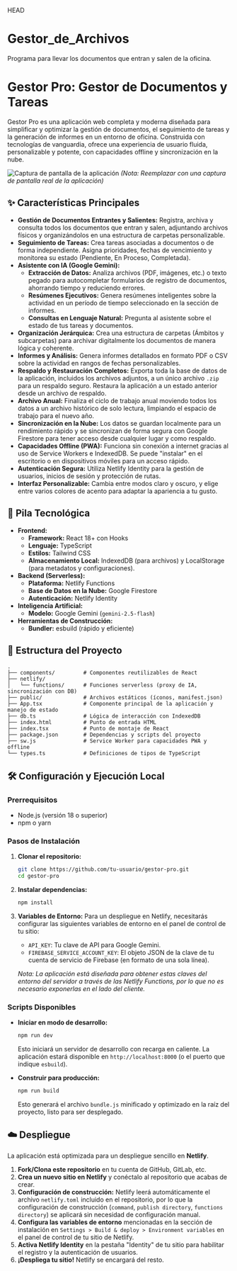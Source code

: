 HEAD
# Gestor_de_Archivos
Programa para llevar los documentos que entran y salen de la oficina.
# Gestor Pro: Gestor de Documentos y Tareas

Gestor Pro es una aplicación web completa y moderna diseñada para simplificar y optimizar la gestión de documentos, el seguimiento de tareas y la generación de informes en un entorno de oficina. Construida con tecnologías de vanguardia, ofrece una experiencia de usuario fluida, personalizable y potente, con capacidades offline y sincronización en la nube.

![Captura de pantalla de la aplicación](https://i.imgur.com/example.png) *(Nota: Reemplazar con una captura de pantalla real de la aplicación)*

## ✨ Características Principales

- **Gestión de Documentos Entrantes y Salientes:** Registra, archiva y consulta todos los documentos que entran y salen, adjuntando archivos físicos y organizándolos en una estructura de carpetas personalizable.
- **Seguimiento de Tareas:** Crea tareas asociadas a documentos o de forma independiente. Asigna prioridades, fechas de vencimiento y monitorea su estado (Pendiente, En Proceso, Completada).
- **Asistente con IA (Google Gemini):**
    - **Extracción de Datos:** Analiza archivos (PDF, imágenes, etc.) o texto pegado para autocompletar formularios de registro de documentos, ahorrando tiempo y reduciendo errores.
    - **Resúmenes Ejecutivos:** Genera resúmenes inteligentes sobre la actividad en un período de tiempo seleccionado en la sección de informes.
    - **Consultas en Lenguaje Natural:** Pregunta al asistente sobre el estado de tus tareas y documentos.
- **Organización Jerárquica:** Crea una estructura de carpetas (Ámbitos y subcarpetas) para archivar digitalmente los documentos de manera lógica y coherente.
- **Informes y Análisis:** Genera informes detallados en formato PDF o CSV sobre la actividad en rangos de fechas personalizables.
- **Respaldo y Restauración Completos:** Exporta toda la base de datos de la aplicación, incluidos los archivos adjuntos, a un único archivo `.zip` para un respaldo seguro. Restaura la aplicación a un estado anterior desde un archivo de respaldo.
- **Archivo Anual:** Finaliza el ciclo de trabajo anual moviendo todos los datos a un archivo histórico de solo lectura, limpiando el espacio de trabajo para el nuevo año.
- **Sincronización en la Nube:** Los datos se guardan localmente para un rendimiento rápido y se sincronizan de forma segura con Google Firestore para tener acceso desde cualquier lugar y como respaldo.
- **Capacidades Offline (PWA):** Funciona sin conexión a internet gracias al uso de Service Workers e IndexedDB. Se puede "instalar" en el escritorio o en dispositivos móviles para un acceso rápido.
- **Autenticación Segura:** Utiliza Netlify Identity para la gestión de usuarios, inicios de sesión y protección de rutas.
- **Interfaz Personalizable:** Cambia entre modos claro y oscuro, y elige entre varios colores de acento para adaptar la apariencia a tu gusto.

## 🚀 Pila Tecnológica

- **Frontend:**
    - **Framework:** React 18+ con Hooks
    - **Lenguaje:** TypeScript
    - **Estilos:** Tailwind CSS
    - **Almacenamiento Local:** IndexedDB (para archivos) y LocalStorage (para metadatos y configuraciones).
- **Backend (Serverless):**
    - **Plataforma:** Netlify Functions
    - **Base de Datos en la Nube:** Google Firestore
    - **Autenticación:** Netlify Identity
- **Inteligencia Artificial:**
    - **Modelo:** Google Gemini (`gemini-2.5-flash`)
- **Herramientas de Construcción:**
    - **Bundler:** esbuild (rápido y eficiente)

## 📁 Estructura del Proyecto

```
.
├── components/         # Componentes reutilizables de React
├── netlify/
│   └── functions/      # Funciones serverless (proxy de IA, sincronización con DB)
├── public/             # Archivos estáticos (íconos, manifest.json)
├── App.tsx             # Componente principal de la aplicación y manejo de estado
├── db.ts               # Lógica de interacción con IndexedDB
├── index.html          # Punto de entrada HTML
├── index.tsx           # Punto de montaje de React
├── package.json        # Dependencias y scripts del proyecto
├── sw.js               # Service Worker para capacidades PWA y offline
└── types.ts            # Definiciones de tipos de TypeScript
```

## 🛠️ Configuración y Ejecución Local

### Prerrequisitos
- Node.js (versión 18 o superior)
- npm o yarn

### Pasos de Instalación

1.  **Clonar el repositorio:**
    ```bash
    git clone https://github.com/tu-usuario/gestor-pro.git
    cd gestor-pro
    ```

2.  **Instalar dependencias:**
    ```bash
    npm install
    ```

3.  **Variables de Entorno:**
    Para un despliegue en Netlify, necesitarás configurar las siguientes variables de entorno en el panel de control de tu sitio:
    - `API_KEY`: Tu clave de API para Google Gemini.
    - `FIREBASE_SERVICE_ACCOUNT_KEY`: El objeto JSON de la clave de tu cuenta de servicio de Firebase (en formato de una sola línea).

    *Nota: La aplicación está diseñada para obtener estas claves del entorno del servidor a través de las Netlify Functions, por lo que no es necesario exponerlas en el lado del cliente.*

### Scripts Disponibles

-   **Iniciar en modo de desarrollo:**
    ```bash
    npm run dev
    ```
    Esto iniciará un servidor de desarrollo con recarga en caliente. La aplicación estará disponible en `http://localhost:8000` (o el puerto que indique `esbuild`).

-   **Construir para producción:**
    ```bash
    npm run build
    ```
    Esto generará el archivo `bundle.js` minificado y optimizado en la raíz del proyecto, listo para ser desplegado.

## ☁️ Despliegue

La aplicación está optimizada para un despliegue sencillo en **Netlify**.

1.  **Fork/Clona este repositorio** en tu cuenta de GitHub, GitLab, etc.
2.  **Crea un nuevo sitio en Netlify** y conéctalo al repositorio que acabas de crear.
3.  **Configuración de construcción:** Netlify leerá automáticamente el archivo `netlify.toml` incluido en el repositorio, por lo que la configuración de construcción (`command`, `publish directory`, `functions directory`) se aplicará sin necesidad de configuración manual.
4.  **Configura las variables de entorno** mencionadas en la sección de instalación en `Settings > Build & deploy > Environment variables` en el panel de control de tu sitio de Netlify.
5.  **Activa Netlify Identity** en la pestaña "Identity" de tu sitio para habilitar el registro y la autenticación de usuarios.
6.  **¡Despliega tu sitio!** Netlify se encargará del resto.

